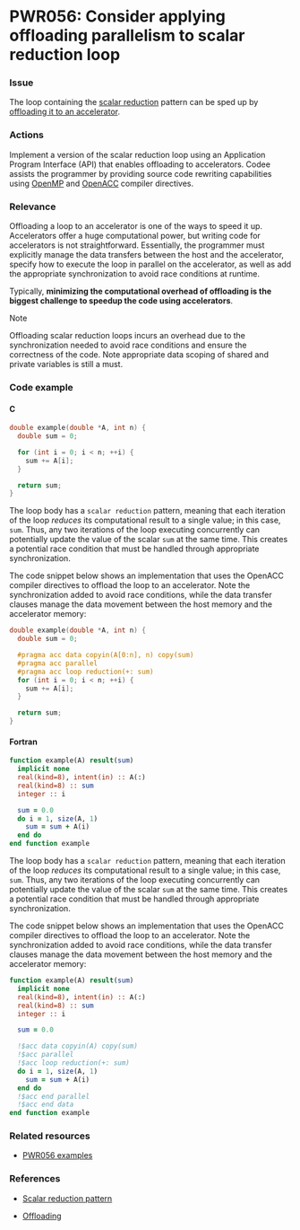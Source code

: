 # PWR056: Consider applying offloading parallelism to scalar reduction loop

### Issue

The loop containing the
[scalar reduction](../../Glossary/Patterns-for-performance-optimization/Scalar-reduction.md)
pattern can be sped up by
[offloading it to an accelerator](../../Glossary/Offloading.md).

### Actions

Implement a version of the scalar reduction loop using an Application Program
Interface (API) that enables offloading to accelerators. Codee assists the
programmer by providing source code rewriting capabilities using
[OpenMP](https://en.wikipedia.org/wiki/OpenMP) and
[OpenACC](https://en.wikipedia.org/wiki/OpenACC) compiler directives.

### Relevance

Offloading a loop to an accelerator is one of the ways to speed it up.
Accelerators offer a huge computational power, but writing code for accelerators
is not straightforward. Essentially, the programmer must explicitly manage the
data transfers between the host and the accelerator, specify how to execute the
loop in parallel on the accelerator, as well as add the appropriate
synchronization to avoid race conditions at runtime.

Typically, **minimizing the computational overhead of offloading is the biggest
challenge to speedup the code using accelerators**.

> [!NOTE]
> Offloading scalar reduction loops incurs an overhead due to the synchronization
> needed to avoid race conditions and ensure the correctness of the code. Note
> appropriate data scoping of shared and private variables is still a must.

### Code example

#### C

```c
double example(double *A, int n) {
  double sum = 0;

  for (int i = 0; i < n; ++i) {
    sum += A[i];
  }

  return sum;
}
```

The loop body has a `scalar reduction` pattern, meaning that each iteration of
the loop *reduces* its computational result to a single value; in this case,
`sum`. Thus, any two iterations of the loop executing concurrently can
potentially update the value of the scalar `sum` at the same time. This creates
a potential race condition that must be handled through appropriate
synchronization.

The code snippet below shows an implementation that uses the OpenACC compiler
directives to offload the loop to an accelerator. Note the synchronization
added to avoid race conditions, while the data transfer clauses manage the data
movement between the host memory and the accelerator memory:

```c
double example(double *A, int n) {
  double sum = 0;

  #pragma acc data copyin(A[0:n], n) copy(sum)
  #pragma acc parallel
  #pragma acc loop reduction(+: sum)
  for (int i = 0; i < n; ++i) {
    sum += A[i];
  }

  return sum;
}
```

#### Fortran

```fortran
function example(A) result(sum)
  implicit none
  real(kind=8), intent(in) :: A(:)
  real(kind=8) :: sum
  integer :: i

  sum = 0.0
  do i = 1, size(A, 1)
    sum = sum + A(i)
  end do
end function example
```

The loop body has a `scalar reduction` pattern, meaning that each iteration of
the loop *reduces* its computational result to a single value; in this case,
`sum`. Thus, any two iterations of the loop executing concurrently can
potentially update the value of the scalar `sum` at the same time. This creates
a potential race condition that must be handled through appropriate
synchronization.

The code snippet below shows an implementation that uses the OpenACC compiler
directives to offload the loop to an accelerator. Note the synchronization
added to avoid race conditions, while the data transfer clauses manage the data
movement between the host memory and the accelerator memory:

```fortran
function example(A) result(sum)
  implicit none
  real(kind=8), intent(in) :: A(:)
  real(kind=8) :: sum
  integer :: i

  sum = 0.0

  !$acc data copyin(A) copy(sum)
  !$acc parallel
  !$acc loop reduction(+: sum)
  do i = 1, size(A, 1)
    sum = sum + A(i)
  end do
  !$acc end parallel
  !$acc end data
end function example
```

### Related resources

* [PWR056 examples](https://github.com/codee-com/open-catalog/tree/main/Checks/PWR056/)

### References

* [Scalar reduction pattern](../../Glossary/Patterns-for-performance-optimization/Scalar-reduction.md)

* [Offloading](../../Glossary/Offloading.md)
